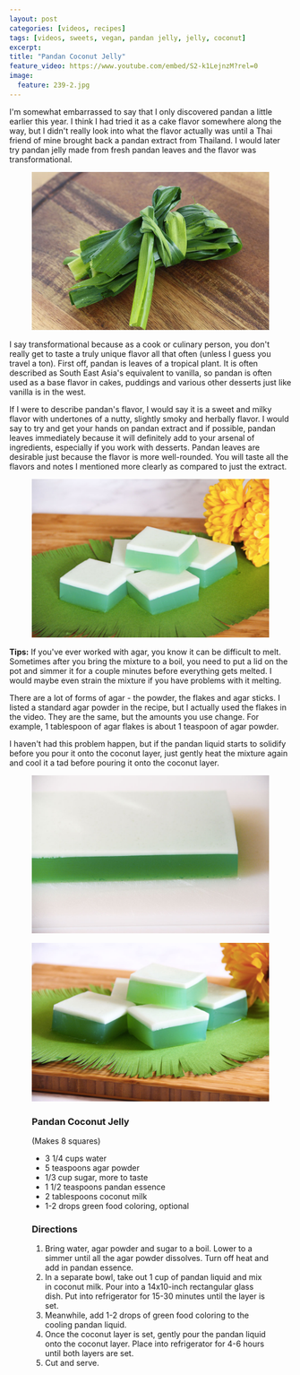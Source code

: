 ```yaml
---
layout: post
categories: [videos, recipes]
tags: [videos, sweets, vegan, pandan jelly, jelly, coconut]
excerpt: 
title: "Pandan Coconut Jelly"
feature_video: https://www.youtube.com/embed/S2-k1LejnzM?rel=0
image:
  feature: 239-2.jpg
---
```


I'm somewhat embarrassed to say that I only discovered pandan a little earlier this year.  I think I had tried it as a cake flavor somewhere along the way, but I didn't really look into what the flavor actually was until a Thai friend of mine brought back a pandan extract from Thailand.  I would later try pandan jelly made from fresh pandan leaves and the flavor was transformational.

<figure>
    <img src="/images/239-4.jpg">
</figure>

I say transformational because as a cook or culinary person, you don't really get to taste a truly unique flavor all that often (unless I guess you travel a ton).  First off, pandan is leaves of a tropical plant.  It is often described as South East Asia's equivalent to vanilla, so pandan is often used as a base flavor in cakes, puddings and various other desserts just like vanilla is in the west. 

If I were to describe pandan's flavor, I would say it is a sweet and milky flavor with undertones of a nutty, slightly smoky and herbally flavor.  I would say to try and get your hands on pandan extract and if possible, pandan leaves immediately because it will definitely add to your arsenal of ingredients, especially if you work with desserts.  Pandan leaves are desirable just because the flavor is more well-rounded.  You will taste all the flavors and notes I mentioned more clearly as compared to just the extract.  
<figure>
    <img src="/images/239-1.jpg">
</figure>

__Tips:__ If you've ever worked with agar, you know it can be difficult to melt.  Sometimes after you bring the mixture to a boil, you need to put a lid on the pot and simmer it for a couple minutes before everything gets melted.  I would maybe even strain the mixture if you have problems with it melting.

There are a lot of forms of agar - the powder, the flakes and agar sticks.  I listed a standard agar powder in the recipe, but I actually used the flakes in the video.  They are the same, but the amounts you use change.  For example, 1 tablespoon of agar flakes is about 1 teaspoon of agar powder.

I haven't had this problem happen, but if the pandan liquid starts to solidify before you pour it onto the coconut layer, just gently heat the mixture again and cool it a tad before pouring it onto the coconut layer.


<figure>
    <img src="/images/239-3.jpg">
</figure>


<figure>
    <img src="/images/239-2.jpg">
</figure> 


<figure class="ingredients" markdown="1">

### Pandan Coconut Jelly

(Makes 8 squares)

- 3 1/4 cups water
- 5 teaspoons agar powder
- 1/3 cup sugar, more to taste
- 1 1/2 teaspoons pandan essence
- 2 tablespoons coconut milk
- 1-2 drops green food coloring, optional

</figure>

<figure class="directions" markdown="1">

### Directions

1. Bring water, agar powder and sugar to a boil.  Lower to a simmer until all the agar powder dissolves.  Turn off heat and add in pandan essence.
2. In a separate bowl, take out 1 cup of pandan liquid and mix in coconut milk.  Pour into a 14x10-inch rectangular glass dish.  Put into refrigerator for 15-30 minutes until the layer is set.
3. Meanwhile, add 1-2 drops of green food coloring to the cooling pandan liquid.
4. Once the coconut layer is set, gently pour the pandan liquid onto the coconut layer.  Place into refrigerator for 4-6 hours until both layers are set.
5. Cut and serve.
</figure>
